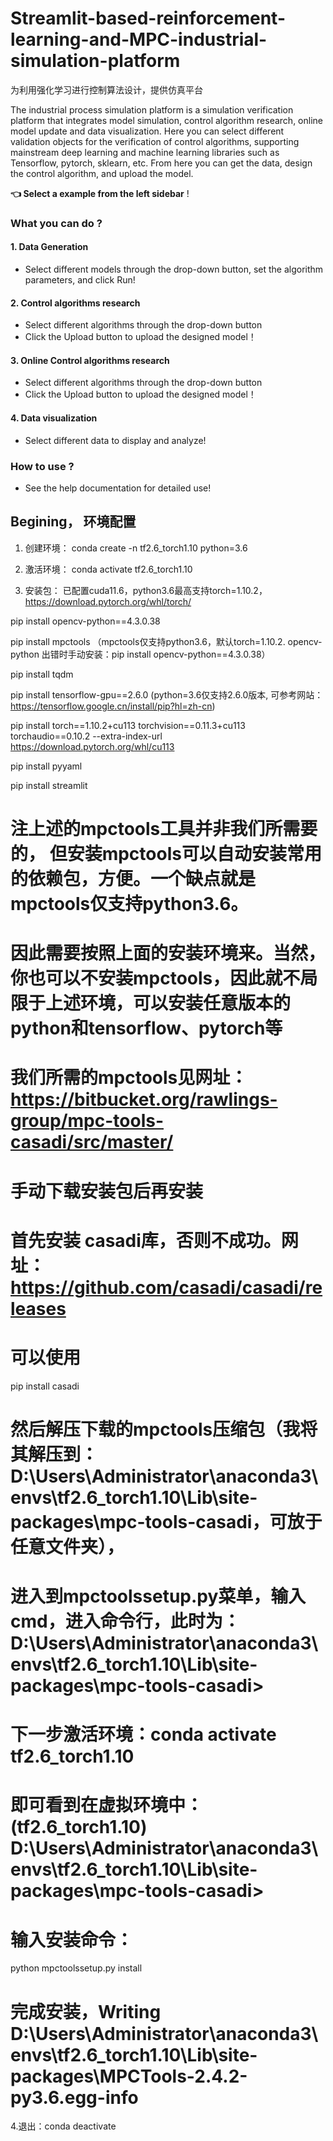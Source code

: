 # Streamlit-based-reinforcement-learning-and-MPC-industrial-simulation-platform
为利用强化学习进行控制算法设计，提供仿真平台

The industrial process simulation platform is a simulation verification platform that integrates model simulation, 
control algorithm research, online model update and data visualization. 
Here you can select different validation objects for the verification of control algorithms, 
supporting mainstream deep learning and machine learning libraries such as Tensorflow, pytorch, sklearn, etc. 
From here you can get the data, design the control algorithm, and upload the model. 

**👈 Select a example from the left sidebar** !

### What you can do ?

#### 1. Data Generation
- Select different models through the drop-down button, set the algorithm parameters, and click Run!

#### 2. Control algorithms research
- Select different algorithms through the drop-down button
- Click the Upload button to upload the designed model！

#### 3. Online Control algorithms research
- Select different algorithms through the drop-down button
- Click the Upload button to upload the designed model！

#### 4. Data visualization
- Select different data to display and analyze!

### How to use ?
- See the help documentation for detailed use!


## Begining，  环境配置

1. 创建环境： conda create -n tf2.6_torch1.10 python=3.6
   
3. 激活环境： conda activate tf2.6_torch1.10
   
5. 安装包：  已配置cuda11.6，python3.6最高支持torch=1.10.2，https://download.pytorch.org/whl/torch/
   
pip install opencv-python==4.3.0.38

pip install mpctools （mpctools仅支持python3.6，默认torch=1.10.2. opencv-python 出错时手动安装：pip install opencv-python==4.3.0.38）

pip install tqdm

pip install tensorflow-gpu==2.6.0  (python=3.6仅支持2.6.0版本, 可参考网站：https://tensorflow.google.cn/install/pip?hl=zh-cn)

pip install torch==1.10.2+cu113 torchvision==0.11.3+cu113 torchaudio==0.10.2 --extra-index-url https://download.pytorch.org/whl/cu113

pip install pyyaml

pip install streamlit


# 注上述的mpctools工具并非我们所需要的， 但安装mpctools可以自动安装常用的依赖包，方便。**一个缺点就是mpctools仅支持python3.6**。

# 因此需要按照上面的安装环境来。当然，**你也可以不安装mpctools，因此就不局限于上述环境，可以安装任意版本的python和tensorflow、pytorch等**

# 我们所需的mpctools见网址：https://bitbucket.org/rawlings-group/mpc-tools-casadi/src/master/

# 手动下载安装包后再安装

# **首先安装 casadi库，否则不成功**。网址：https://github.com/casadi/casadi/releases

# 可以使用

pip install casadi

# 然后解压下载的mpctools压缩包（我将其解压到：D:\Users\Administrator\anaconda3\envs\tf2.6_torch1.10\Lib\site-packages\mpc-tools-casadi，**可放于任意文件夹**），

# 进入到mpctoolssetup.py菜单，输入cmd，进入命令行，此时为：D:\Users\Administrator\anaconda3\envs\tf2.6_torch1.10\Lib\site-packages\mpc-tools-casadi>

# 下一步激活环境：conda activate tf2.6_torch1.10

# 即可看到在虚拟环境中：(tf2.6_torch1.10) D:\Users\Administrator\anaconda3\envs\tf2.6_torch1.10\Lib\site-packages\mpc-tools-casadi>

# 输入安装命令：

python mpctoolssetup.py install

# 完成安装，Writing D:\Users\Administrator\anaconda3\envs\tf2.6_torch1.10\Lib\site-packages\MPCTools-2.4.2-py3.6.egg-info

4.退出：conda deactivate
